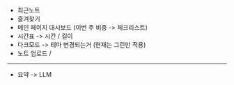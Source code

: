 - 최근노트 
- 즐겨찾기
- 메인 페이지 대시보드 (이번 주 비중 -> 체크리스트)
- 시간표 -> 시간 / 길이 
- 다크모드 -> 테마 변경되는거 (현재는 그린만 적용)
- 노트 업로드 / 

---
- 요약 -> LLM 
